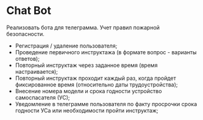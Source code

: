 # Chat Bot

Реализовать бота для телеграмма. Учет правил пожарной безопасности.

- Регистрация / удаление пользователя;
- Проведение первичного инструктажа (в формате вопрос - варианты ответов);
- Повторный инструктаж через заданное время (время настраивается);
- Повторный инструктаж проходит каждый раз, когда пройдет фиксированное время (относительно даты трудоустройства);
- Внесение номера модели и срока годности устройство самоспасателя (УС);
- Уведомление в телеграмме пользователя по факту просрочки срока годности УСа или необходимости пройти инструктаж;
